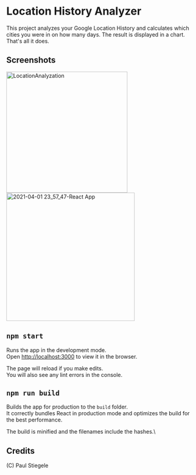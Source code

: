 # Location History Analyzer

This project analyzes your Google Location History and calculates which cities you were in on how many days. The result is displayed in a chart. That's all it does.

## Screenshots

<img width="318" alt="LocationAnalyzation" src="https://user-images.githubusercontent.com/11317873/129960188-547ca5ef-474b-43b2-bde4-094257589cfc.png"> <img width="337" alt="2021-04-01 23_57_47-React App" src="https://user-images.githubusercontent.com/11317873/129960375-bdd77997-0c47-4fa4-a249-2ebef9aee6eb.png">

## `npm start`

Runs the app in the development mode.\
Open [http://localhost:3000](http://localhost:3000) to view it in the browser.

The page will reload if you make edits.\
You will also see any lint errors in the console.

## `npm run build`

Builds the app for production to the `build` folder.\
It correctly bundles React in production mode and optimizes the build for the best performance.

The build is minified and the filenames include the hashes.\

## Credits

(C) Paul Stiegele
